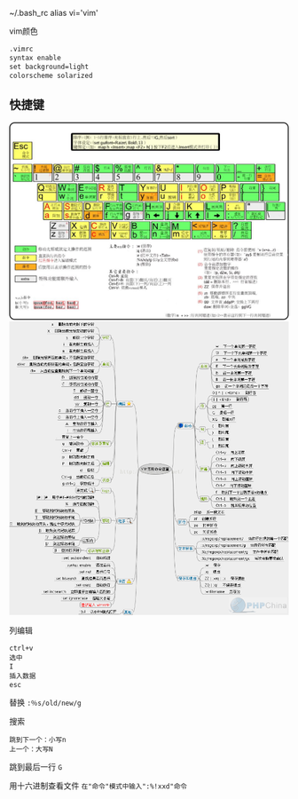 

~/.bash_rc
alias vi='vim'

vim颜色

```
.vimrc
syntax enable
set background=light
colorscheme solarized
```

## 快捷键

![vim](assets/vim.png)
![vim2](assets/vim2.png)


列编辑

```
ctrl+v
选中
I
插入数据
esc
```

替换
`:％s/old/new/g`


搜索

```
跳到下一个：小写n
上一个：大写N
```

跳到最后一行
`G`

用十六进制查看文件
``在"命令"模式中输入":%!xxd"命令``

